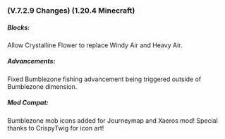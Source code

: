 ### **(V.7.2.9 Changes) (1.20.4 Minecraft)**

##### Blocks:
Allow Crystalline Flower to replace Windy Air and Heavy Air.

##### Advancements:
Fixed Bumblezone fishing advancement being triggered outside of Bumblezone dimension.

##### Mod Compat:
Bumblezone mob icons added for Journeymap and Xaeros mod! Special thanks to CrispyTwig for icon art!